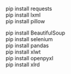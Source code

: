 pip install requests  
pip install lxml    
pip install pillow 


pip install BeautifulSoup  
pip install selenium  
pip install pandas  
pip install xlwt  
pip install openpyxl  
pip install xlrd  




 
